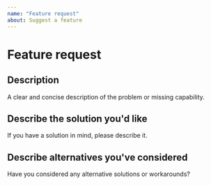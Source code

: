 ```yaml
---
name: "Feature request"
about: Suggest a feature
---
```


# Feature request

## Description

A clear and concise description of the problem or missing capability.

## Describe the solution you'd like

If you have a solution in mind, please describe it.

## Describe alternatives you've considered

Have you considered any alternative solutions or workarounds?